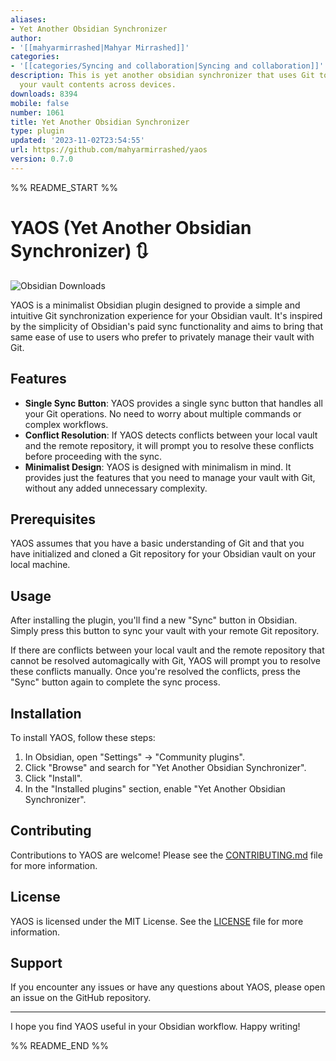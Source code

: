```yaml
---
aliases:
- Yet Another Obsidian Synchronizer
author:
- '[[mahyarmirrashed|Mahyar Mirrashed]]'
categories:
- '[[categories/Syncing and collaboration|Syncing and collaboration]]'
description: This is yet another obsidian synchronizer that uses Git to synchronize
  your vault contents across devices.
downloads: 8394
mobile: false
number: 1061
title: Yet Another Obsidian Synchronizer
type: plugin
updated: '2023-11-02T23:54:55'
url: https://github.com/mahyarmirrashed/yaos
version: 0.7.0
---
```


%% README_START %%

# YAOS (Yet Another Obsidian Synchronizer) :arrows_clockwise:

![Obsidian Downloads](https://img.shields.io/badge/dynamic/json?logo=obsidian&color=%23483699&label=downloads&query=%24%5B%22yet-another-obsidian-synchronizer%22%5D.downloads&url=https%3A%2F%2Fraw.githubusercontent.com%2Fobsidianmd%2Fobsidian-releases%2Fmaster%2Fcommunity-plugin-stats.json)

YAOS is a minimalist Obsidian plugin designed to provide a simple and intuitive Git synchronization experience for your Obsidian vault. It's inspired by the simplicity of Obsidian's paid sync functionality and aims to bring that same ease of use to users who prefer to privately manage their vault with Git.

## Features

- **Single Sync Button**: YAOS provides a single sync button that handles all your Git operations. No need to worry about multiple commands or complex workflows.
- **Conflict Resolution**: If YAOS detects conflicts between your local vault and the remote repository, it will prompt you to resolve these conflicts before proceeding with the sync.
- **Minimalist Design**: YAOS is designed with minimalism in mind. It provides just the features that you need to manage your vault with Git, without any added unnecessary complexity.

## Prerequisites

YAOS assumes that you have a basic understanding of Git and that you have initialized and cloned a Git repository for your Obsidian vault on your local machine.

## Usage

After installing the plugin, you'll find a new "Sync" button in Obsidian. Simply press this button to sync your vault with your remote Git repository.

If there are conflicts between your local vault and the remote repository that cannot be resolved automagically with Git, YAOS will prompt you to resolve these conflicts manually. Once you're resolved the conflicts, press the "Sync" button again to complete the sync process.

## Installation

To install YAOS, follow these steps:

1. In Obsidian, open "Settings" &rarr; "Community plugins".
2. Click "Browse" and search for "Yet Another Obsidian Synchronizer".
3. Click "Install".
4. In the "Installed plugins" section, enable "Yet Another Obsidian Synchronizer".

## Contributing

Contributions to YAOS are welcome! Please see the [CONTRIBUTING.md](./CONTRIBUTING.md) file for more information.

## License

YAOS is licensed under the MIT License. See the [LICENSE](LICENSE) file for more information.

## Support

If you encounter any issues or have any questions about YAOS, please open an issue on the GitHub repository.

---

I hope you find YAOS useful in your Obsidian workflow. Happy writing!


%% README_END %%